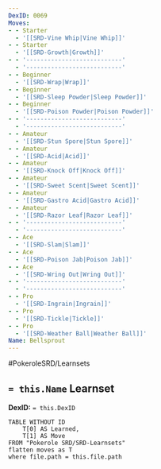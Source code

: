 ```yaml
---
DexID: 0069
Moves:
- - Starter
  - '[[SRD-Vine Whip|Vine Whip]]'
- - Starter
  - '[[SRD-Growth|Growth]]'
- - '---------------------------'
  - '---------------------------'
- - Beginner
  - '[[SRD-Wrap|Wrap]]'
- - Beginner
  - '[[SRD-Sleep Powder|Sleep Powder]]'
- - Beginner
  - '[[SRD-Poison Powder|Poison Powder]]'
- - '---------------------------'
  - '---------------------------'
- - Amateur
  - '[[SRD-Stun Spore|Stun Spore]]'
- - Amateur
  - '[[SRD-Acid|Acid]]'
- - Amateur
  - '[[SRD-Knock Off|Knock Off]]'
- - Amateur
  - '[[SRD-Sweet Scent|Sweet Scent]]'
- - Amateur
  - '[[SRD-Gastro Acid|Gastro Acid]]'
- - Amateur
  - '[[SRD-Razor Leaf|Razor Leaf]]'
- - '---------------------------'
  - '---------------------------'
- - Ace
  - '[[SRD-Slam|Slam]]'
- - Ace
  - '[[SRD-Poison Jab|Poison Jab]]'
- - Ace
  - '[[SRD-Wring Out|Wring Out]]'
- - '---------------------------'
  - '---------------------------'
- - Pro
  - '[[SRD-Ingrain|Ingrain]]'
- - Pro
  - '[[SRD-Tickle|Tickle]]'
- - Pro
  - '[[SRD-Weather Ball|Weather Ball]]'
Name: Bellsprout
---
```


#PokeroleSRD/Learnsets

## `= this.Name` Learnset

**DexID:** `= this.DexID`

```dataview
TABLE WITHOUT ID
    T[0] AS Learned,
    T[1] AS Move
FROM "Pokerole SRD/SRD-Learnsets"
flatten moves as T
where file.path = this.file.path
```
